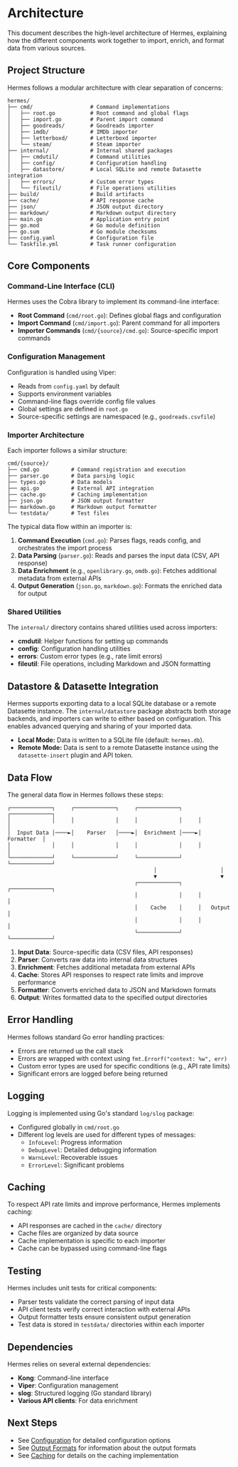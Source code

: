 # Architecture

This document describes the high-level architecture of Hermes, explaining how the different components work together to import, enrich, and format data from various sources.

## Project Structure

Hermes follows a modular architecture with clear separation of concerns:

```
hermes/
├── cmd/                  # Command implementations
│   ├── root.go           # Root command and global flags
│   ├── import.go         # Parent import command
│   ├── goodreads/        # Goodreads importer
│   ├── imdb/             # IMDb importer
│   ├── letterboxd/       # Letterboxd importer
│   └── steam/            # Steam importer
├── internal/             # Internal shared packages
│   ├── cmdutil/          # Command utilities
│   ├── config/           # Configuration handling
│   ├── datastore/        # Local SQLite and remote Datasette integration
│   ├── errors/           # Custom error types
│   └── fileutil/         # File operations utilities
├── build/                # Build artifacts
├── cache/                # API response cache
├── json/                 # JSON output directory
├── markdown/             # Markdown output directory
├── main.go               # Application entry point
├── go.mod                # Go module definition
├── go.sum                # Go module checksums
├── config.yaml           # Configuration file
└── Taskfile.yml          # Task runner configuration
```

## Core Components

### Command-Line Interface (CLI)

Hermes uses the Cobra library to implement its command-line interface:

- **Root Command** (`cmd/root.go`): Defines global flags and configuration
- **Import Command** (`cmd/import.go`): Parent command for all importers
- **Importer Commands** (`cmd/{source}/cmd.go`): Source-specific import commands

### Configuration Management

Configuration is handled using Viper:

- Reads from `config.yaml` by default
- Supports environment variables
- Command-line flags override config file values
- Global settings are defined in `root.go`
- Source-specific settings are namespaced (e.g., `goodreads.csvfile`)

### Importer Architecture

Each importer follows a similar structure:

```
cmd/{source}/
├── cmd.go          # Command registration and execution
├── parser.go       # Data parsing logic
├── types.go        # Data models
├── api.go          # External API integration
├── cache.go        # Caching implementation
├── json.go         # JSON output formatter
├── markdown.go     # Markdown output formatter
└── testdata/       # Test files
```

The typical data flow within an importer is:

1. **Command Execution** (`cmd.go`): Parses flags, reads config, and orchestrates the import process
2. **Data Parsing** (`parser.go`): Reads and parses the input data (CSV, API response)
3. **Data Enrichment** (e.g., `openlibrary.go`, `omdb.go`): Fetches additional metadata from external APIs
4. **Output Generation** (`json.go`, `markdown.go`): Formats the enriched data for output

### Shared Utilities

The `internal/` directory contains shared utilities used across importers:

- **cmdutil**: Helper functions for setting up commands
- **config**: Configuration handling utilities
- **errors**: Custom error types (e.g., rate limit errors)
- **fileutil**: File operations, including Markdown and JSON formatting

## Datastore & Datasette Integration

Hermes supports exporting data to a local SQLite database or a remote Datasette instance. The `internal/datastore` package abstracts both storage backends, and importers can write to either based on configuration. This enables advanced querying and sharing of your imported data.

- **Local Mode:** Data is written to a SQLite file (default: `hermes.db`).
- **Remote Mode:** Data is sent to a remote Datasette instance using the `datasette-insert` plugin and API token.

## Data Flow

The general data flow in Hermes follows these steps:

```
┌─────────────┐     ┌─────────────┐     ┌─────────────┐     ┌─────────────┐
│             │     │             │     │             │     │             │
│  Input Data │────►│    Parser   │────►│  Enrichment │────►│  Formatter  │
│             │     │             │     │             │     │             │
└─────────────┘     └─────────────┘     └─────────────┘     └─────────────┘
                                              │                    │
                                              ▼                    ▼
                                        ┌─────────────┐     ┌─────────────┐
                                        │             │     │             │
                                        │    Cache    │     │   Output    │
                                        │             │     │             │
                                        └─────────────┘     └─────────────┘
```

1. **Input Data**: Source-specific data (CSV files, API responses)
2. **Parser**: Converts raw data into internal data structures
3. **Enrichment**: Fetches additional metadata from external APIs
4. **Cache**: Stores API responses to respect rate limits and improve performance
5. **Formatter**: Converts enriched data to JSON and Markdown formats
6. **Output**: Writes formatted data to the specified output directories

## Error Handling

Hermes follows standard Go error handling practices:

- Errors are returned up the call stack
- Errors are wrapped with context using `fmt.Errorf("context: %w", err)`
- Custom error types are used for specific conditions (e.g., API rate limits)
- Significant errors are logged before being returned

## Logging

Logging is implemented using Go's standard `log/slog` package:

- Configured globally in `cmd/root.go`
- Different log levels are used for different types of messages:
  - `InfoLevel`: Progress information
  - `DebugLevel`: Detailed debugging information
  - `WarnLevel`: Recoverable issues
  - `ErrorLevel`: Significant problems

## Caching

To respect API rate limits and improve performance, Hermes implements caching:

- API responses are cached in the `cache/` directory
- Cache files are organized by data source
- Cache implementation is specific to each importer
- Cache can be bypassed using command-line flags

## Testing

Hermes includes unit tests for critical components:

- Parser tests validate the correct parsing of input data
- API client tests verify correct interaction with external APIs
- Output formatter tests ensure consistent output generation
- Test data is stored in `testdata/` directories within each importer

## Dependencies

Hermes relies on several external dependencies:

- **Kong**: Command-line interface
- **Viper**: Configuration management
- **slog**: Structured logging (Go standard library)
- **Various API clients**: For data enrichment

## Next Steps

- See [Configuration](04_configuration.md) for detailed configuration options
- See [Output Formats](05_output_formats.md) for information about the output formats
- See [Caching](06_caching.md) for details on the caching implementation

